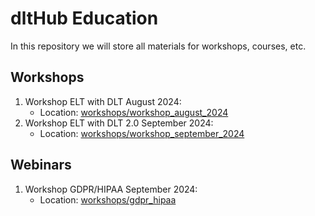 # dltHub Education

In this repository we will store all materials for workshops, courses, etc.

## Workshops

1. Workshop ELT with DLT August 2024:
   - Location: [workshops/workshop_august_2024](workshops/workshop_august_2024)
2. Workshop ELT with DLT 2.0 September 2024:
   - Location: [workshops/workshop_september_2024](workshops/workshop_september_2024)

## Webinars
1. Workshop GDPR/HIPAA September 2024:
   - Location: [workshops/gdpr_hipaa](webinars/gdpr_hipaa)

